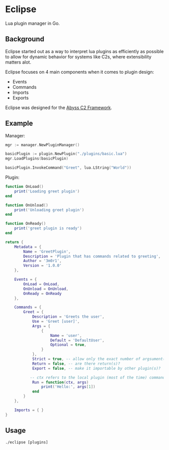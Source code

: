 
# Eclipse

Lua plugin manager in Go.

## Background
Eclipse started out as a way to interpret lua plugins as efficiently as possible to allow for dynamic behavior for systems like C2s, where extensibility matters alot.

Eclipse focuses on 4 main components when it comes to plugin design:

- Events
- Commands
- Imports
- Exports

Eclipse was designed for the [Abyss C2 Framework](https://github.com/AbyssFramework).


## Example

Manager:
```go
mgr := manager.NewPluginManager()

basicPlugin := plugin.NewPlugin("./plugins/basic.lua")
mgr.LoadPlugins(basicPlugin)

basicPlugin.InvokeCommand("Greet", lua.LString("World"))
```

Plugin:
```lua
function OnLoad()
    print('Loading greet plugin')
end

function OnUnload()
    print('Unloading greet plugin')
end

function OnReady()
    print('greet plugin is ready')
end

return {
    Metadata = {
        Name = 'GreetPlugin',
        Description = 'Plugin that has commands related to greeting',
        Author = '3m0r1',
        Version = '1.0.0'
    },

    Events = {
        OnLoad = OnLoad,
        OnUnload = OnUnload,
        OnReady = OnReady
    },

    Commands = {
        Greet = {
            Description = 'Greets the user',
            Use = 'Greet [user]',
            Args = {
                {
                    Name = 'user',
                    Default = 'DefaultUser',
                    Optional = true,
                }
            },
            Strict = true, -- allow only the exact number of argsument(s)?
            Return = false, -- are there return(s)?
            Export = false, -- make it importable by other plugin(s)?

           -- ctx refers to the local plugin (most of the time) commands are invoked
            Run = function(ctx, args)
                print('Hello:', args[1])
            end
        }
    },

    Imports = { }
}

```

## Usage
```
./eclipse [plugins]
```
